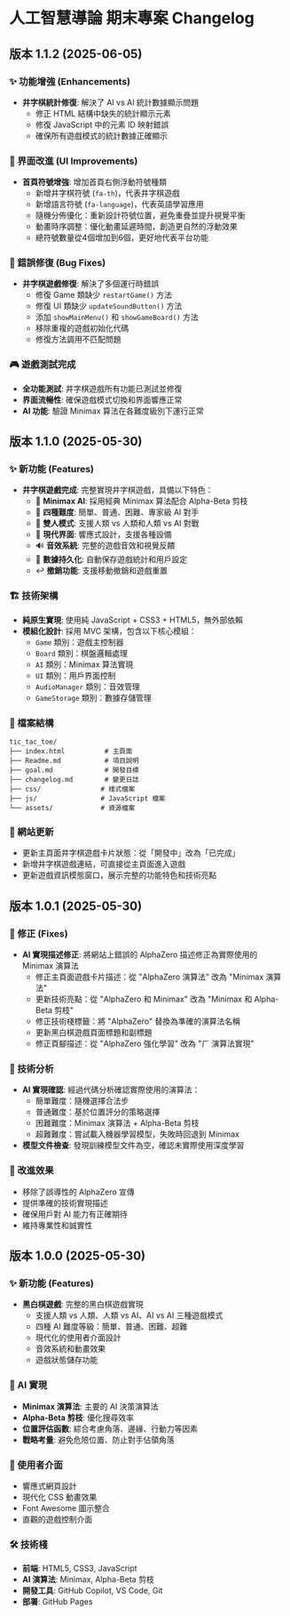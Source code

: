 # 人工智慧導論 期末專案 Changelog

## 版本 1.1.2 (2025-06-05)

### ✨ 功能增強 (Enhancements)
- **井字棋統計修復**: 解決了 AI vs AI 統計數據顯示問題
  - 修正 HTML 結構中缺失的統計顯示元素
  - 修復 JavaScript 中的元素 ID 映射錯誤
  - 確保所有遊戲模式的統計數據正確顯示

### 🎨 界面改進 (UI Improvements)
- **首頁符號增強**: 增加首頁右側浮動符號種類
  - 新增井字棋符號 (`fa-th`)，代表井字棋遊戲
  - 新增語言符號 (`fa-language`)，代表英語學習應用
  - 隨機分佈優化：重新設計符號位置，避免重疊並提升視覺平衡
  - 動畫時序調整：優化動畫延遲時間，創造更自然的浮動效果
  - 總符號數量從4個增加到6個，更好地代表平台功能

### 🔧 錯誤修復 (Bug Fixes)
- **井字棋遊戲修復**: 解決了多個運行時錯誤
  - 修復 Game 類缺少 `restartGame()` 方法
  - 修復 UI 類缺少 `updateSoundButton()` 方法
  - 添加 `showMainMenu()` 和 `showGameBoard()` 方法
  - 移除重複的遊戲初始化代碼
  - 修復方法調用不匹配問題

### 🎮 遊戲測試完成
- **全功能測試**: 井字棋遊戲所有功能已測試並修復
- **界面流暢性**: 確保遊戲模式切換和界面響應正常
- **AI 功能**: 驗證 Minimax 算法在各難度級別下運行正常

## 版本 1.1.0 (2025-05-30)

### ✨ 新功能 (Features)
- **井字棋遊戲完成**: 完整實現井字棋遊戲，具備以下特色：
  - 🤖 **Minimax AI**: 採用經典 Minimax 算法配合 Alpha-Beta 剪枝
  - 🎯 **四種難度**: 簡單、普通、困難、專家級 AI 對手
  - 👥 **雙人模式**: 支援人類 vs 人類和人類 vs AI 對戰
  - 🎨 **現代界面**: 響應式設計，支援各種設備
  - 🔊 **音效系統**: 完整的遊戲音效和視覺反饋
  - 💾 **數據持久化**: 自動保存遊戲統計和用戶設定
  - ↩️ **撤銷功能**: 支援移動撤銷和遊戲重置

### 🏗️ 技術架構
- **純原生實現**: 使用純 JavaScript + CSS3 + HTML5，無外部依賴
- **模組化設計**: 採用 MVC 架構，包含以下核心模組：
  - `Game` 類別：遊戲主控制器
  - `Board` 類別：棋盤邏輯處理
  - `AI` 類別：Minimax 算法實現
  - `UI` 類別：用戶界面控制
  - `AudioManager` 類別：音效管理
  - `GameStorage` 類別：數據存儲管理

### 📁 檔案結構
```
tic_tac_toe/
├── index.html          # 主頁面
├── Readme.md           # 項目說明
├── goal.md             # 開發目標
├── changelog.md        # 變更日誌
├── css/               # 樣式檔案
├── js/                # JavaScript 檔案
└── assets/            # 資源檔案
```

### 🔄 網站更新
- 更新主頁面井字棋遊戲卡片狀態：從「開發中」改為「已完成」
- 新增井字棋遊戲連結，可直接從主頁面進入遊戲
- 更新遊戲資訊模態窗口，展示完整的功能特色和技術亮點

## 版本 1.0.1 (2025-05-30)

### 🔧 修正 (Fixes)
- **AI 實現描述修正**: 將網站上錯誤的 AlphaZero 描述修正為實際使用的 Minimax 演算法
  - 修正主頁面遊戲卡片描述：從 "AlphaZero 演算法" 改為 "Minimax 演算法"
  - 更新技術亮點：從 "AlphaZero 和 Minimax" 改為 "Minimax 和 Alpha-Beta 剪枝"
  - 修正技術棧標籤：將 "AlphaZero" 替換為準確的演算法名稱
  - 更新黑白棋遊戲頁面標題和副標題
  - 修正頁腳描述：從 "AlphaZero 強化學習" 改為 "ㄏ 演算法實現"

### 📝 技術分析
- **AI 實現確認**: 經過代碼分析確認實際使用的演算法：
  - 簡單難度：隨機選擇合法步
  - 普通難度：基於位置評分的策略選擇
  - 困難難度：Minimax 演算法 + Alpha-Beta 剪枝
  - 超難難度：嘗試載入機器學習模型，失敗時回退到 Minimax
- **模型文件檢查**: 發現訓練模型文件為空，確認未實際使用深度學習

### 🎯 改進效果
- 移除了誤導性的 AlphaZero 宣傳
- 提供準確的技術實現描述
- 確保用戶對 AI 能力有正確期待
- 維持專業性和誠實性

## 版本 1.0.0 (2025-05-30)

### ✨ 新功能 (Features)
- **黑白棋遊戲**: 完整的黑白棋遊戲實現
  - 支援人類 vs 人類、人類 vs AI、AI vs AI 三種遊戲模式
  - 四種 AI 難度等級：簡單、普通、困難、超難
  - 現代化的使用者介面設計
  - 音效系統和動畫效果
  - 遊戲狀態儲存功能

### 🤖 AI 實現
- **Minimax 演算法**: 主要的 AI 決策演算法
- **Alpha-Beta 剪枝**: 優化搜尋效率
- **位置評估函數**: 綜合考慮角落、邊緣、行動力等因素
- **戰略考量**: 避免危險位置、防止對手佔領角落

### 🎨 使用者介面
- 響應式網頁設計
- 現代化 CSS 動畫效果
- Font Awesome 圖示整合
- 直觀的遊戲控制介面

### 🛠️ 技術棧
- **前端**: HTML5, CSS3, JavaScript
- **AI 演算法**: Minimax, Alpha-Beta 剪枝
- **開發工具**: GitHub Copilot, VS Code, Git
- **部署**: GitHub Pages
